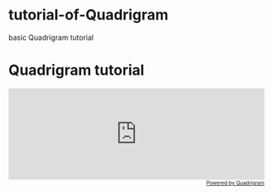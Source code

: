 # tutorial-of-Quadrigram
basic Quadrigram tutorial
<!DOCTYPE html>
<html>
<body>

<h1>Quadrigram tutorial</h1>

<p><div class='q-container' style='max-width:900px; margin:auto; position:relative'> <div style='padding-bottom:35.8%; position:relative'> <iframe src=http://quadrigram.bestiario.org/hosting/jeff_w/quadrigram_tutorial/ width='100%' height='100%' style='border: none; position:absolute'></iframe></div><div style='text-align:right; font-size: 10px'><a href='http://www.quadrigram.com' target='_blank'>Powered by Quadrigram </a></div> </div></p>

</body>
</html>

